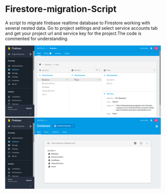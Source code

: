 # Firestore-migration-Script
A script to migrate firebase realtime database to Firestore working with several nested data. Go to project settings and select service accounts tab and get your project url and service key for the project.The code is commented for understanding.

![alt text](https://github.com/CodeDruid13/Firestore-migration-Script/raw/master/Screenshot_2019-01-09%20Get%20Plus%20X%20%E2%80%93%20Database%20%E2%80%93%20Firebase%20console.png)
![alt text](https://github.com/CodeDruid13/Firestore-migration-Script/raw/master/Screenshot_2019-01-09%20Get%20Plus%20X%20%E2%80%93%20Database%20%E2%80%93%20Firebase%20console(1).png)
